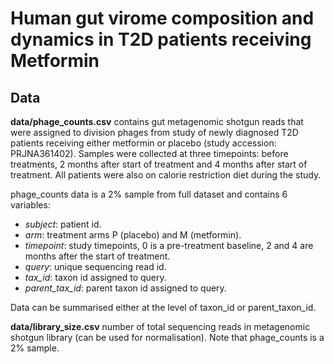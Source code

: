 # Human gut virome composition and dynamics in T2D patients receiving Metformin 

## Data

**data/phage_counts.csv** contains gut metagenomic shotgun reads that were assigned to division phages from study of newly diagnosed T2D patients receiving either metformin or placebo (study accession: PRJNA361402). Samples were collected at three timepoints: before treatments, 2 months after start of treatment and 4 months after start of treatment. All patients were also on calorie restriction diet during the study.

phage_counts data is a 2% sample from full dataset and contains 6 variables: 

- *subject*: patient id.
- *arm*: treatment arms P (placebo) and M (metformin).
- *timepoint*: study timepoints, 0 is a pre-treatment baseline, 2 and 4 are months after the start of treatment.
- *query*: unique sequencing read id.
- *tax_id*: taxon id assigned to query.
- *parent_tax_id*: parent taxon id assigned to query.

Data can be summarised either at the level of taxon_id or parent_taxon_id. 

**data/library_size.csv** number of total sequencing reads in metagenomic shotgun library (can be used for normalisation). Note that phage_counts is a 2% sample.

